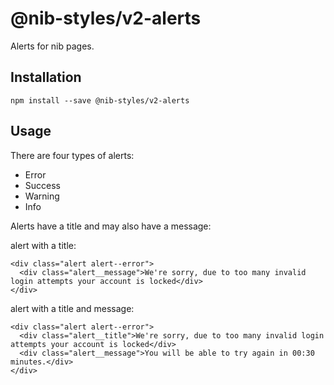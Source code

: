 # @nib-styles/v2-alerts

Alerts for nib pages.

## Installation

    npm install --save @nib-styles/v2-alerts

## Usage

There are four types of alerts:
- Error
- Success
- Warning
- Info

Alerts have a title and may also have a message:

alert with a title:

    <div class="alert alert--error">
      <div class="alert__message">We're sorry, due to too many invalid login attempts your account is locked</div>
    </div>

alert with a title and message:

    <div class="alert alert--error">
      <div class="alert__title">We're sorry, due to too many invalid login attempts your account is locked</div>
      <div class="alert__message">You will be able to try again in 00:30 minutes.</div>
    </div>
